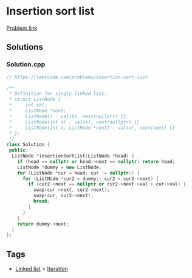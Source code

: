 # Insertion sort list

[Problem link](https://leetcode.com/problems/insertion-sort-list)

## Solutions


### Solution.cpp
```cpp
// https://leetcode.com/problems/insertion-sort-list

/**
 * Definition for singly-linked list.
 * struct ListNode {
 *     int val;
 *     ListNode *next;
 *     ListNode() : val(0), next(nullptr) {}
 *     ListNode(int x) : val(x), next(nullptr) {}
 *     ListNode(int x, ListNode *next) : val(x), next(next) {}
 * };
 */
class Solution {
 public:
  ListNode *insertionSortList(ListNode *head) {
    if (head == nullptr or head->next == nullptr) return head;
    ListNode *dummy = new ListNode;
    for (ListNode *cur = head; cur != nullptr;) {
      for (ListNode *cur2 = dummy;; cur2 = cur2->next) {
        if (cur2->next == nullptr or cur2->next->val > cur->val) {
          swap(cur->next, cur2->next);
          swap(cur, cur2->next);
          break;
        }
      }
    }
    return dummy->next;
  }
};
```
## Tags

* [Linked list](/README.md#Linked_list) > [Iteration](/README.md#Linked_list-Iteration)

